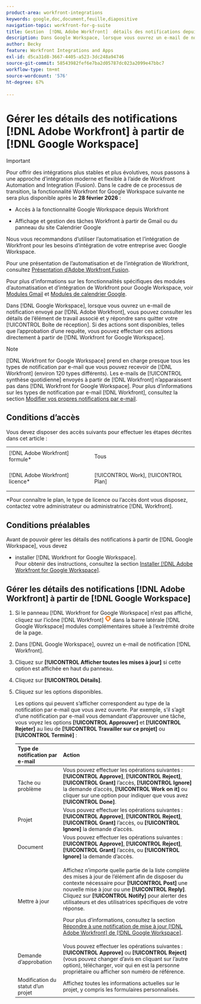 ```yaml
---
product-area: workfront-integrations
keywords: google,doc,document,feuille,diapositive
navigation-topic: workfront-for-g-suite
title: Gestion  [!DNL Adobe Workfront]  détails des notifications depuis Google Workspace
description: Dans Google Workspace, lorsque vous ouvrez un e-mail de notification qu [!DNL Workfront] Adobe a envoyé, vous pouvez afficher les détails de l’élément de travail associé et répondre sans quitter votre boîte de réception. Si des actions sont disponibles, telles que l’approbation d’une demande, vous pouvez les effectuer directement depuis Workfront for Google Workspace.
author: Becky
feature: Workfront Integrations and Apps
exl-id: d5ca31d8-3667-4405-a523-3dc248a94746
source-git-commit: 58543982fef6e7ba2d05787dc023a2099e47bbc7
workflow-type: tm+mt
source-wordcount: '576'
ht-degree: 67%

---
```


# Gérer les détails des notifications [!DNL Adobe Workfront] à partir de [!DNL Google Workspace]

>[!IMPORTANT]
>
>Pour offrir des intégrations plus stables et plus évolutives, nous passons à une approche d’intégration moderne et flexible à l’aide de Workfront Automation and Integration (Fusion). Dans le cadre de ce processus de transition, la fonctionnalité Workfront for Google Workspace suivante ne sera plus disponible après le **28 février 2026** :
>
>* Accès à la fonctionnalité Google Workspace depuis Workfront
>
>* Affichage et gestion des tâches Workfront à partir de Gmail ou du panneau du site Calendrier Google
>
>Nous vous recommandons d’utiliser l’automatisation et l’intégration de Workfront pour les besoins d’intégration de votre entreprise avec Google Workspace.
>
>Pour une présentation de l’automatisation et de l’intégration de Workfront, consultez [Présentation d’Adobe Workfront Fusion](https://experienceleague.adobe.com/fr/docs/workfront-fusion/using/get-started-with-fusion/understand-workfront-fusion/workfront-fusion-overview).
>
>Pour plus d’informations sur les fonctionnalités spécifiques des modules d’automatisation et d’intégration de Workfront pour Google Workspace, voir [Modules Gmail](https://experienceleague.adobe.com/fr/docs/workfront-fusion/using/references/apps-and-their-modules/third-party-app-connectors/gmail-modules) et [Modules de calendrier Google](https://experienceleague.adobe.com/fr/docs/workfront-fusion/using/references/apps-and-their-modules/third-party-app-connectors/google-calendar-modules).

Dans [!DNL Google Workspace], lorsque vous ouvrez un e-mail de notification envoyé par [!DNL Adobe Workfront], vous pouvez consulter les détails de l’élément de travail associé et y répondre sans quitter votre [!UICONTROL Boîte de réception]. Si des actions sont disponibles, telles que l’approbation d’une requête, vous pouvez effectuer ces actions directement à partir de [!DNL Workfront for Google Workspace].

>[!NOTE]
>
> [!DNL Workfront for Google Workspace] prend en charge presque tous les types de notification par e-mail que vous pouvez recevoir de [!DNL Workfront] (environ 120 types différents). Les e-mails de [!UICONTROL synthèse quotidienne] envoyés à partir de [!DNL Workfront] n’apparaissent pas dans [!DNL Workfront for Google Workspace]. Pour plus d’informations sur les types de notification par e-mail [!DNL Workfront], consultez la section [Modifier vos propres notifications par e-mail](../../workfront-basics/using-notifications/activate-or-deactivate-your-own-event-notifications.md).

## Conditions d’accès

Vous devez disposer des accès suivants pour effectuer les étapes décrites dans cet article :

<table style="table-layout:auto"> 
 <col> 
 <col> 
 <tbody> 
  <tr> 
   <td role="rowheader">[!DNL Adobe Workfront] formule*</td> 
   <td> <p>Tous</p> </td> 
  </tr> 
  <tr> 
   <td role="rowheader">[!DNL Adobe Workfront] licence*</td> 
   <td> <p>[!UICONTROL Work], [!UICONTROL Plan]</p> </td> 
  </tr> 
  </tbody> 
</table>

&#42;Pour connaître le plan, le type de licence ou l’accès dont vous disposez, contactez votre administrateur ou administratrice [!DNL Workfront].

## Conditions préalables

Avant de pouvoir gérer les détails des notifications à partir de [!DNL Google Workspace], vous devez

* installer [!DNL Workfront for Google Workspace].\
   Pour obtenir des instructions, consultez la section [Installer  [!DNL Adobe Workfront for Google Workspace]](../../workfront-integrations-and-apps/workfront-for-g-suite/install-workfront-for-gsuite.md).

## Gérer les détails des notifications [!DNL Adobe Workfront] à partir de [!DNL Google Workspace]

1. Si le panneau [!DNL Workfront for Google Workspace] n’est pas affiché, cliquez sur l’icône [!DNL Workfront] ![Workfront](assets/wf-lion-icon.png) dans la barre latérale [!DNL Google Workspace] modules complémentaires située à l’extrémité droite de la page.
1. Dans [!DNL Google Workspace], ouvrez un e-mail de notification [!DNL Workfront].
1. Cliquez sur **[!UICONTROL Afficher toutes les mises à jour]** si cette option est affichée en haut du panneau.
1. Cliquez sur **[!UICONTROL Détails]**.
1. Cliquez sur les options disponibles.

   Les options qui peuvent s’afficher correspondent au type de la notification par e-mail que vous avez ouverte. Par exemple, s’il s’agit d’une notification par e-mail vous demandant d’approuver une tâche, vous voyez les options **[!UICONTROL Approuver]** et **[!UICONTROL Rejeter]** au lieu de **[!UICONTROL Travailler sur ce projet]** ou **[!UICONTROL Terminé]** :

   <table style="table-layout:auto"> 
    <col> 
    <col> 
    <thead> 
     <tr> 
      <th>Type de notification par e-mail</th> 
      <th>Action</th> 
     </tr> 
    </thead> 
    <tbody> 
     <tr> 
      <td>Tâche ou problème</td> 
      <td>Vous pouvez effectuer les opérations suivantes : <strong>[!UICONTROL Approve]</strong>, <strong>[!UICONTROL Reject]</strong>, <strong>[!UICONTROL Grant]</strong> l’accès, <strong>[!UICONTROL Ignore]</strong> la demande d’accès, <strong>[!UICONTROL Work on it]</strong> ou cliquer sur une option pour indiquer que vous avez <strong>[!UICONTROL Done]</strong>.</td> 
     </tr> 
     <tr> 
      <td>Projet</td> 
      <td>Vous pouvez effectuer les opérations suivantes : <strong>[!UICONTROL Approve]</strong>, <strong>[!UICONTROL Reject]</strong>, <strong>[!UICONTROL Grant]</strong> l’accès, ou <strong>[!UICONTROL Ignore]</strong> la demande d’accès.</td> 
     </tr> 
     <tr> 
      <td>Document</td> 
      <td>Vous pouvez effectuer les opérations suivantes : <strong>[!UICONTROL Approve]</strong>, <strong>[!UICONTROL Reject]</strong>, <strong>[!UICONTROL Grant]</strong> l’accès, ou <strong>[!UICONTROL Ignore]</strong> la demande d’accès.</td> 
     </tr> 
     <tr> 
      <td>Mettre à jour </td> 
      <td> <p>Affichez n’importe quelle partie de la liste complète des mises à jour de l’élément afin de disposer du contexte nécessaire pour <strong>[!UICONTROL Post]</strong> une nouvelle mise à jour ou une <strong>[!UICONTROL Reply]</strong>. Cliquez sur <strong>[!UICONTROL Notify]</strong> pour alerter des utilisateurs et des utilisatrices spécifiques de votre réponse. </p> <p>Pour plus d’informations, consultez la section <a href="../../workfront-integrations-and-apps/workfront-for-g-suite/reply-to-wf-update-notification-from-gsuite.md" class="MCXref xref">Répondre à une notification de mise à jour [!DNL Adobe Workfront] de [!DNL Google Workspace]</a>.</p> </td> 
     </tr> 
     <tr> 
      <td>Demande d’approbation</td> 
      <td>Vous pouvez effectuer les opérations suivantes : <strong>[!UICONTROL Approve]</strong> ou <strong>[!UICONTROL Reject]</strong> (vous pouvez changer d’avis en cliquant sur l’autre option), télécharger, voir qui en est la personne propriétaire ou afficher son numéro de référence.</td> 
     </tr> 
     <tr> 
      <td>Modification du statut d’un projet</td> 
      <td> Affichez toutes les informations actuelles sur le projet, y compris les formulaires personnalisés. </td> 
     </tr> 
    </tbody> 
   </table>
